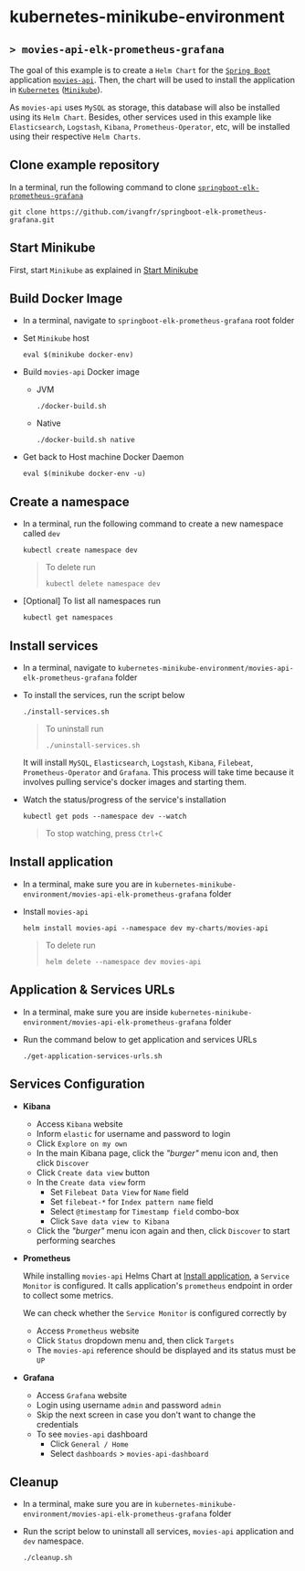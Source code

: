 # kubernetes-minikube-environment
## `> movies-api-elk-prometheus-grafana`

The goal of this example is to create a `Helm Chart` for the [`Spring Boot`](https://docs.spring.io/spring-boot/docs/current/reference/htmlsingle/) application [`movies-api`](https://github.com/ivangfr/springboot-elk-prometheus-grafana#application). Then, the chart will be used to install the application in [`Kubernetes`](https://kubernetes.io) ([`Minikube`](https://kubernetes.io/docs/getting-started-guides/minikube)).

As `movies-api` uses `MySQL` as storage, this database will also be installed using its `Helm Chart`. Besides, other services used in this example like `Elasticsearch`, `Logstash`, `Kibana`, `Prometheus-Operator`, etc, will be installed using their respective `Helm Charts`.

## Clone example repository

In a terminal, run the following command to clone [`springboot-elk-prometheus-grafana`](https://github.com/ivangfr/springboot-elk-prometheus-grafana)
```
git clone https://github.com/ivangfr/springboot-elk-prometheus-grafana.git
```

## Start Minikube

First, start `Minikube` as explained in [Start Minikube](https://github.com/ivangfr/kubernetes-minikube-environment#start-minikube)

## Build Docker Image

- In a terminal, navigate to `springboot-elk-prometheus-grafana` root folder

- Set `Minikube` host
  ```
  eval $(minikube docker-env)
  ```

- Build `movies-api` Docker image
  - JVM
    ```
    ./docker-build.sh
    ```
  - Native
    ```
    ./docker-build.sh native
    ```

- Get back to Host machine Docker Daemon   
  ```
  eval $(minikube docker-env -u)
  ```

## Create a namespace

- In a terminal, run the following command to create a new namespace called `dev`
  ```
  kubectl create namespace dev
  ```
  > To delete run
  > ```
  > kubectl delete namespace dev
  > ```

- \[Optional\] To list all namespaces run
  ```
  kubectl get namespaces
  ```

## Install services

- In a terminal, navigate to `kubernetes-minikube-environment/movies-api-elk-prometheus-grafana` folder

- To install the services, run the script below
  ```
  ./install-services.sh
  ```
  > To uninstall run
  > ```
  > ./uninstall-services.sh
  > ```

  It will install `MySQL`, `Elasticsearch`, `Logstash`, `Kibana`, `Filebeat`, `Prometheus-Operator` and `Grafana`. This process will take time because it involves pulling service's docker images and starting them.

- Watch the status/progress of the service's installation
  ```
  kubectl get pods --namespace dev --watch
  ```
  > To stop watching, press `Ctrl+C`

## Install application

- In a terminal, make sure you are in `kubernetes-minikube-environment/movies-api-elk-prometheus-grafana` folder

- Install `movies-api`
  ```
  helm install movies-api --namespace dev my-charts/movies-api
  ```
  > To delete run
  > ```
  > helm delete --namespace dev movies-api
  > ```

## Application & Services URLs

- In a terminal, make sure you are inside `kubernetes-minikube-environment/movies-api-elk-prometheus-grafana` folder

- Run the command below to get application and services URLs
  ```
  ./get-application-services-urls.sh
  ```

## Services Configuration

- **Kibana**

  - Access `Kibana` website
  - Inform `elastic` for username and password to login 
  - Click `Explore on my own`
  - In the main Kibana page, click the _"burger"_ menu icon and, then click `Discover`
  - Click `Create data view` button
  - In the `Create data view` form
    - Set `Filebeat Data View` for `Name` field
    - Set `filebeat-*` for `Index pattern name` field
    - Select `@timestamp` for `Timestamp field` combo-box
    - Click `Save data view to Kibana`
  - Click the _"burger"_ menu icon again and then, click `Discover` to start performing searches

- **Prometheus**

  While installing `movies-api` Helms Chart at [Install application](#install-application), a `Service Monitor` is configured. It calls application's `prometheus` endpoint in order to collect some metrics.

  We can check whether the `Service Monitor` is configured correctly by
  - Access `Prometheus` website
  - Click `Status` dropdown menu and, then click `Targets`
  - The `movies-api` reference should be displayed and its status must be `UP`
  
- **Grafana**

  - Access `Grafana` website
  - Login using username `admin` and password `admin`
  - Skip the next screen in case you don't want to change the credentials
  - To see `movies-api` dashboard
    - Click `General / Home`
    - Select `dashboards` > `movies-api-dashboard`

## Cleanup

- In a terminal, make sure you are in `kubernetes-minikube-environment/movies-api-elk-prometheus-grafana` folder

- Run the script below to uninstall all services, `movies-api` application and `dev` namespace.
  ```
  ./cleanup.sh
  ```
